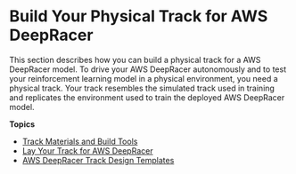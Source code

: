 # Build Your Physical Track for AWS DeepRacer<a name="deepracer-build-your-track"></a>

 This section describes how you can build a physical track for a AWS DeepRacer model\. To drive your AWS DeepRacer autonomously and to test your reinforcement learning model in a physical environment, you need a physical track\. Your track resembles the simulated track used in training and replicates the environment used to train the deployed AWS DeepRacer model\. 

**Topics**
+ [Track Materials and Build Tools](deepracer-build-your-track-materials-and-tools.md)
+ [Lay Your Track for AWS DeepRacer](deepracer-build-your-track-construction.md)
+ [AWS DeepRacer Track Design Templates](deepracer-track-examples.md)